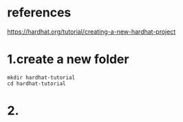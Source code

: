 # references
https://hardhat.org/tutorial/creating-a-new-hardhat-project

# 1.create a new folder
```shell
mkdir hardhat-tutorial
cd hardhat-tutorial
```
# 2.

